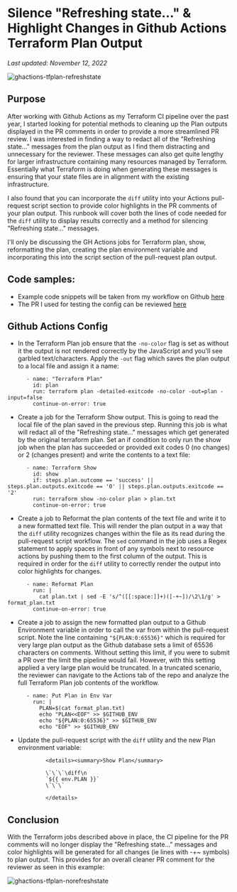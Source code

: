 # Silence "Refreshing state…" & Highlight Changes in Github Actions Terraform Plan Output

_Last updated: November 12, 2022_

![ghactions-tfplan-refreshstate](/images/ghactions-tfplan-refreshstate.png)

## Purpose
After working with Github Actions as my Terraform CI pipeline over the past year, I started looking for potential methods to cleaning up the  Plan outputs displayed in the PR comments in order to provide a more streamlined PR review. I was interested in finding a way to redact all of the "Refreshing state..." messages from the plan output as I find them distracting and unnecessary for the reviewer. These messages can also get quite lengthy for larger infrastructure containing many resources managed by Terraform. Essentially what Terraform is doing when generating these messages is ensuring that your state files are in alignment with the existing  infrastructure. 

I also found that you can incorporate the `diff` utility into your Actions pull-request script section to provide color highlights in the PR comments of your plan output. This runbook will cover both the lines of code needed for the `diff` utility to display results correctly and a method for silencing "Refreshing state..." messages.

I'll only be discussing the GH Actions jobs for Terraform plan, show, reformatting the plan, creating the plan environment variable and incorporating this into the script section of the pull-request plan output. 

## Code samples:
- Example code snippets will be taken from my workflow on Github [here](https://github.com/jksprattler/azure-security/blob/main/.github/workflows/azuretfdeploy.yml)
- The PR I used for testing the config can be reviewed [here](https://github.com/jksprattler/azure-security/pull/8)

## Github Actions Config
- In the Terraform Plan job ensure that the `-no-color` flag is set as without it the output is not rendered correctly by the JavaScript and you'll see garbled text/characters. Apply the `-out` flag which saves the plan output to a local file and assign it a name:

```
      - name: "Terraform Plan"
        id: plan
        run: terraform plan -detailed-exitcode -no-color -out=plan -input=false
        continue-on-error: true
```
- Create a job for the Terraform Show output. This is going to read the local file of the plan saved in the previous step. Running this job is what will redact all of the "Refreshing state..." messages which get generated by the original terraform plan. Set an if condition to only run the show job when the plan has succeeded or provided exit codes 0 (no changes) or 2 (changes present) and write the contents to a text file:

```
      - name: Terraform Show 
        id: show 
        if: steps.plan.outcome == 'success' || steps.plan.outputs.exitcode == '0' || steps.plan.outputs.exitcode == '2'
        run: terraform show -no-color plan > plan.txt
        continue-on-error: true
```
- Create a job to Reformat the plan contents of the text file and write it to a new formatted text file. This will render the plan output in a way that the `diff` utility recognizes changes within the file as its read during the pull-request script workflow. The `sed` command in the job uses a Regex statement to apply spaces in front of any symbols next to resource actions by pushing them to the first column of the output. This is required in order for the `diff` utility to correctly render the output into color highlights for changes.

```
      - name: Reformat Plan 
        run: |
          cat plan.txt | sed -E 's/^([[:space:]]+)([-+~])/\2\1/g' > format_plan.txt
        continue-on-error: true
```
- Create a job to assign the new formatted plan output to a Github Environment variable in order to call the var from within the pull-request script. Note the line containing `"${PLAN:0:65536}"` which is required for very large plan output as the Github database sets a limit of 65536 characters on comments. Without setting this limit, if you were to submit a PR over the limit the pipeline would fail. However, with this setting applied a very large plan would be truncated. In a truncated scenario, the reviewer can navigate to the Actions tab of the repo and analyze the full Terraform Plan job contents of the workflow.

```
      - name: Put Plan in Env Var
        run: |
          PLAN=$(cat format_plan.txt)
          echo "PLAN<<EOF" >> $GITHUB_ENV
          echo "${PLAN:0:65536}" >> $GITHUB_ENV
          echo "EOF" >> $GITHUB_ENV     
```
- Update the pull-request script with the `diff` utility and the new Plan environment variable:

```
            <details><summary>Show Plan</summary>
      
            \`\`\`\diff\n
            `${{ env.PLAN }}`
            \`\`\`
      
            </details>
````

## Conclusion
With the Terraform jobs described above in place, the CI pipeline for the PR comments will no longer display the "Refreshing state..." messages and  color highlights will be generated for all changes (ie lines with -+~ symbols) to plan output. This provides for an overall cleaner PR comment for the reviewer as seen in this example:

![ghactions-tfplan-norefreshstate](/images/ghactions-tfplan-norefreshstate.png)
